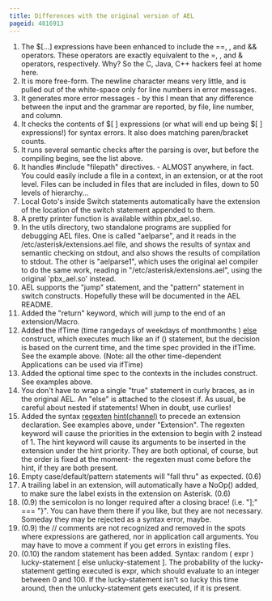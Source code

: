```yaml
---
title: Differences with the original version of AEL
pageid: 4816913
---
```


1. The $[...] expressions have been enhanced to include the ==, , and && operators. These operators are exactly equivalent to the =, , and & operators, respectively. Why? So the C, Java, C++ hackers feel at home here.
2. It is more free-form. The newline character means very little, and is pulled out of the white-space only for line numbers in error messages.
3. It generates more error messages - by this I mean that any difference between the input and the grammar are reported, by file, line number, and column.
4. It checks the contents of $[ ] expressions (or what will end up being $[ ] expressions!) for syntax errors. It also does matching paren/bracket counts.
5. It runs several semantic checks after the parsing is over, but before the compiling begins, see the list above.
6. It handles #include "filepath" directives. - ALMOST anywhere, in fact. You could easily include a file in a context, in an extension, or at the root level. Files can be included in files that are included in files, down to 50 levels of hierarchy...
7. Local Goto's inside Switch statements automatically have the extension of the location of the switch statement appended to them.
8. A pretty printer function is available within pbx\_ael.so.
9. In the utils directory, two standalone programs are supplied for debugging AEL files. One is called "aelparse", and it reads in the /etc/asterisk/extensions.ael file, and shows the results of syntax and semantic checking on stdout, and also shows the results of compilation to stdout. The other is "aelparse1", which uses the original ael compiler to do the same work, reading in "/etc/asterisk/extensions.ael", using the original 'pbx\_ael.so' instead.
10. AEL supports the "jump" statement, and the "pattern" statement in switch constructs. Hopefully these will be documented in the AEL README.
11. Added the "return" keyword, which will jump to the end of an extension/Macro.
12. Added the ifTime (time rangedays of weekdays of monthmonths ) [else](/else) construct, which executes much like an if () statement, but the decision is based on the current time, and the time spec provided in the ifTime. See the example above. (Note: all the other time-dependent Applications can be used via ifTime)
13. Added the optional time spec to the contexts in the includes construct. See examples above.
14. You don't have to wrap a single "true" statement in curly braces, as in the original AEL. An "else" is attached to the closest if. As usual, be careful about nested if statements! When in doubt, use curlies!
15. Added the syntax [regexten](/regexten) [hint(channel)](/hint-channel-) to precede an extension declaration. See examples above, under "Extension". The regexten keyword will cause the priorities in the extension to begin with 2 instead of 1. The hint keyword will cause its arguments to be inserted in the extension under the hint priority. They are both optional, of course, but the order is fixed at the moment- the regexten must come before the hint, if they are both present.
16. Empty case/default/pattern statements will "fall thru" as expected. (0.6)
17. A trailing label in an extension, will automatically have a NoOp() added, to make sure the label exists in the extension on Asterisk. (0.6)
18. (0.9) the semicolon is no longer required after a closing brace! (i.e. "];" === "}". You can have them there if you like, but they are not necessary. Someday they may be rejected as a syntax error, maybe.
19. (0.9) the // comments are not recognized and removed in the spots where expressions are gathered, nor in application call arguments. You may have to move a comment if you get errors in existing files.
20. (0.10) the random statement has been added. Syntax: random ( expr ) lucky-statement [ else unlucky-statement ]. The probability of the lucky-statement getting executed is expr, which should evaluate to an integer between 0 and 100. If the lucky-statement isn't so lucky this time around, then the unlucky-statement gets executed, if it is present.


